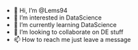 - 👋 Hi, I’m @Lems94
- 👀 I’m interested in DataScience
- 🌱 I’m currently learning DataScience
- 💞️ I’m looking to collaborate on DE stuff
- 📫 How to reach me just leave a message

<!---
Lems94/Lems94 is a ✨ special ✨ repository because its `README.md` (this file) appears on your GitHub profile.
You can click the Preview link to take a look at your changes.
--->
